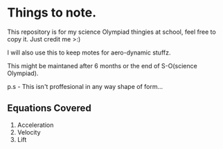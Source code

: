 # Things to note.
This repository is for my science Olympiad thingies at school, feel free to copy it. Just credit me >:)

I will also use this to keep motes for aero-dynamic stuffz.

This might be maintaned after 6 months or the end of S-O(science Olympiad).

p.s - This isn't proffesional in any way shape of form...

## Equations Covered
1. Acceleration
2. Velocity
3. Lift
